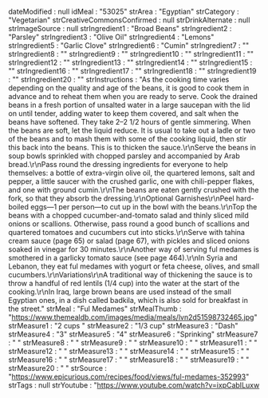 dateModified
: 
null
idMeal
: 
"53025"
strArea
: 
"Egyptian"
strCategory
: 
"Vegetarian"
strCreativeCommonsConfirmed
: 
null
strDrinkAlternate
: 
null
strImageSource
: 
null
strIngredient1
: 
"Broad Beans"
strIngredient2
: 
"Parsley"
strIngredient3
: 
"Olive Oil"
strIngredient4
: 
"Lemons"
strIngredient5
: 
"Garlic Clove"
strIngredient6
: 
"Cumin"
strIngredient7
: 
""
strIngredient8
: 
""
strIngredient9
: 
""
strIngredient10
: 
""
strIngredient11
: 
""
strIngredient12
: 
""
strIngredient13
: 
""
strIngredient14
: 
""
strIngredient15
: 
""
strIngredient16
: 
""
strIngredient17
: 
""
strIngredient18
: 
""
strIngredient19
: 
""
strIngredient20
: 
""
strInstructions
: 
"As the cooking time varies depending on the quality and age of the beans, it is good to cook them in advance and to reheat them when you are ready to serve. Cook the drained beans in a fresh portion of unsalted water in a large saucepan with the lid on until tender, adding water to keep them covered, and salt when the beans have softened. They take 2–2 1/2 hours of gentle simmering. When the beans are soft, let the liquid reduce. It is usual to take out a ladle or two of the beans and to mash them with some of the cooking liquid, then stir this back into the beans. This is to thicken the sauce.\r\nServe the beans in soup bowls sprinkled with chopped parsley and accompanied by Arab bread.\r\nPass round the dressing ingredients for everyone to help themselves: a bottle of extra-virgin olive oil, the quartered lemons, salt and pepper, a little saucer with the crushed garlic, one with chili-pepper flakes, and one with ground cumin.\r\nThe beans are eaten gently crushed with the fork, so that they absorb the dressing.\r\nOptional Garnishes\r\nPeel hard-boiled eggs—1 per person—to cut up in the bowl with the beans.\r\nTop the beans with a chopped cucumber-and-tomato salad and thinly sliced mild onions or scallions. Otherwise, pass round a good bunch of scallions and quartered tomatoes and cucumbers cut into sticks.\r\nServe with tahina cream sauce (page 65) or salad (page 67), with pickles and sliced onions soaked in vinegar for 30 minutes.\r\nAnother way of serving ful medames is smothered in a garlicky tomato sauce (see page 464).\r\nIn Syria and Lebanon, they eat ful medames with yogurt or feta cheese, olives, and small cucumbers.\r\nVariations\r\nA traditional way of thickening the sauce is to throw a handful of red lentils (1/4 cup) into the water at the start of the cooking.\r\nIn Iraq, large brown beans are used instead of the small Egyptian ones, in a dish called badkila, which is also sold for breakfast in the street."
strMeal
: 
"Ful Medames"
strMealThumb
: 
"https://www.themealdb.com/images/media/meals/lvn2d51598732465.jpg"
strMeasure1
: 
"2 cups "
strMeasure2
: 
"1/3 cup"
strMeasure3
: 
"Dash"
strMeasure4
: 
"3"
strMeasure5
: 
"4"
strMeasure6
: 
"Sprinking"
strMeasure7
: 
" "
strMeasure8
: 
" "
strMeasure9
: 
" "
strMeasure10
: 
" "
strMeasure11
: 
" "
strMeasure12
: 
" "
strMeasure13
: 
" "
strMeasure14
: 
" "
strMeasure15
: 
" "
strMeasure16
: 
" "
strMeasure17
: 
" "
strMeasure18
: 
" "
strMeasure19
: 
" "
strMeasure20
: 
" "
strSource
: 
"https://www.epicurious.com/recipes/food/views/ful-medames-352993"
strTags
: 
null
strYoutube
: 
"https://www.youtube.com/watch?v=ixpCabILuxw